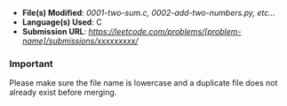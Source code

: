 [//]: # "Pull Request Template"
[//]: # "Replace the placeholder values in the template below"

- **File(s) Modified**: _0001-two-sum.c, 0002-add-two-numbers.py, etc..._
- **Language(s) Used**: C
- **Submission URL**: _https://leetcode.com/problems/[problem-name]/submissions/xxxxxxxxx/_

[//]: # "Getting the Submission URL"
[//]: # "Go to the leetcode [`Submissions tab`](https://user-images.githubusercontent.com/71089234/180188604-b1ecaf90-bf27-4fd6-a559-5567aebf8930.png)"
[//]: # "and [click on the `Accepted` status of your submission.](https://user-images.githubusercontent.com/71089234/180189321-1a48c33f-aa65-4b29-8aaa-685f4f5f8c9e.png)]"
[//]: # "Finally copy the URL from the nav bar, it should look like https://leetcode.com/problems/[problem-name]/submissions/xxxxxxxxx/"


### Important
Please make sure the file name is lowercase and a duplicate file does not already exist before merging.

